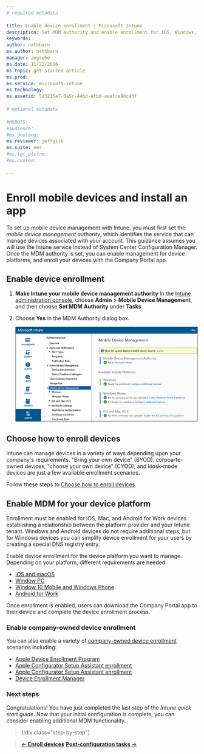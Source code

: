 ```yaml
---
# required metadata

title: Enable device enrollment | Microsoft Intune
description: Set MDM authority and enable enrollment for iOS, Windows, Android, and Mac devices.
keywords:
author: nathbarn
ms.author: nathbarn
manager: angrobe
ms.date: 11/22/2016
ms.topic: get-started-article
ms.prod:
ms.service: microsoft-intune
ms.technology:
ms.assetid: 5d3215e7-0a5c-44bd-afb0-aeafce98c43f

# optional metadata

#ROBOTS:
#audience:
#ms.devlang:
ms.reviewer: jeffgilb
ms.suite: ems
#ms.tgt_pltfrm:
#ms.custom:

---
```


# Enroll mobile devices and install an app
To set up mobile device management with Intune, you must first set the *mobile device management authority*, which identifies the service that can manage devices associated with your account. This guidance assumes you will use the Intune service instead of System Center Configuration Manager. Once the MDM authority is set, you can enable management for device platforms, and enroll your devices with the Company Portal app.

## Enable device enrollment

1. **Make Intune your mobile device management authority**
    In the [Intune administration console](https://manage.microsoft.com/), choose **Admin** > **Mobile Device Management**, and then choose **Set MDM Authority** under **Tasks**.  

2. Choose **Yes** in the MDM Authority dialog box.

	![Admin console. Set mdm to Intune](./media/mdmAuthority.png)

## Choose how to enroll devices

Intune can manage devices in a variety of ways depending upon your company's requirements. "Bring your own device" (BYOD), corpoarte-owned devices, "choose your own device" (CYOD), and kiosk-mode devices are just a few available enrollment scenarios.

Follow these steps to [Choose how to enroll devices](choose-how-to-enroll-devices1.md).

## Enable MDM for your device platform
Enrollment must be enabled for iOS, Mac, and Android for Work devices establishing a relationship between the platform provider and your Intune tenant. Windows and Android devices do not require additional steps, but for Windows devices you can simplify device enrollment for your users by creating a special DNS registry entry.

Enable device enrollment for the device platform you want to manage. Depending on your platform, different requirements are needed:

-  [iOS and macOS](/intune/deploy-use/set-up-ios-and-mac-management-with-microsoft-intune.md)
-  [Window PC](set-up-windows-device-management-with-microsoft-intune.md)
-  [Window 10 Mobile and Windows Phone](set-up-windows-phone-management-with-microsoft-intune.md)
- [Android for Work](set-up-android-for-work.md)

Once enrollment is enabled, users can download the Company Portal app to their device and complete the device enrollment process.

### Enable company-owned device enrollment
You can also enable a variety of [company-owned device enrollment](manage-corporate-owned-devices.md) scenarios including:
- [Apple Device Enrollment Program](ios-device-enrollment-program-in-microsoft-intune.md)
- [Apple Configurator Setup Assistant enrollment](ios-setup-assistant-enrollment-in-microsoft-intune.md)
- [Apple Configurator Setup Assistant enrollment](ios-direct-enrollment-in-microsoft-intune.md)
- [Device Enrollment Manager](enroll-corporate-owned-devices-with-the-device-enrollment-manager-in-microsoft-intune.md)

### Next steps
Congratulations! You have just completed the last step of the *Intune quick start guide*. Now that your initial configuration is complete, you can consider enabling additional MDM functionality.

>[!div class="step-by-step"]

>[&larr; **Enroll devices**](.\start-with-a-paid-subscription-to-microsoft-intune-step-8.md)     [**Post-configuration tasks** &rarr;](.\post-configuration-tasks.md)  
